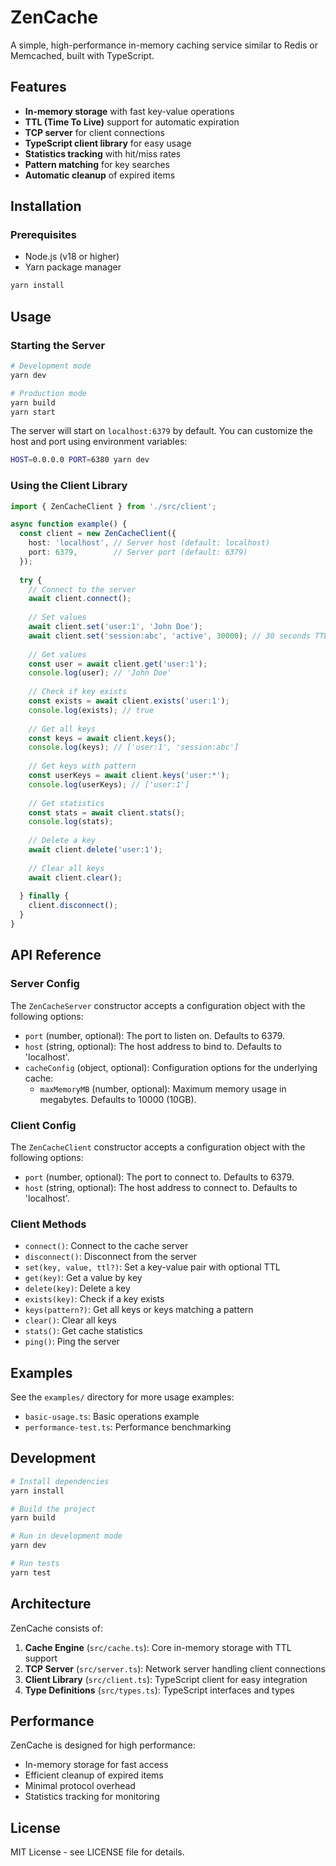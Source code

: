 # ZenCache

A simple, high-performance in-memory caching service similar to Redis or Memcached, built with TypeScript.

## Features

- **In-memory storage** with fast key-value operations
- **TTL (Time To Live)** support for automatic expiration
- **TCP server** for client connections
- **TypeScript client library** for easy usage
- **Statistics tracking** with hit/miss rates
- **Pattern matching** for key searches
- **Automatic cleanup** of expired items

## Installation

### Prerequisites
- Node.js (v18 or higher)
- Yarn package manager

```bash
yarn install
```

## Usage

### Starting the Server

```bash
# Development mode
yarn dev

# Production mode
yarn build
yarn start
```

The server will start on `localhost:6379` by default. You can customize the host and port using environment variables:

```bash
HOST=0.0.0.0 PORT=6380 yarn dev
```

### Using the Client Library

```typescript
import { ZenCacheClient } from './src/client';

async function example() {
  const client = new ZenCacheClient({
    host: 'localhost', // Server host (default: localhost)
    port: 6379,        // Server port (default: 6379)
  });
  
  try {
    // Connect to the server
    await client.connect();
    
    // Set values
    await client.set('user:1', 'John Doe');
    await client.set('session:abc', 'active', 30000); // 30 seconds TTL
    
    // Get values
    const user = await client.get('user:1');
    console.log(user); // 'John Doe'
    
    // Check if key exists
    const exists = await client.exists('user:1');
    console.log(exists); // true
    
    // Get all keys
    const keys = await client.keys();
    console.log(keys); // ['user:1', 'session:abc']
    
    // Get keys with pattern
    const userKeys = await client.keys('user:*');
    console.log(userKeys); // ['user:1']
    
    // Get statistics
    const stats = await client.stats();
    console.log(stats);
    
    // Delete a key
    await client.delete('user:1');
    
    // Clear all keys
    await client.clear();
    
  } finally {
    client.disconnect();
  }
}
```

## API Reference

### Server Config

The `ZenCacheServer` constructor accepts a configuration object with the following options:

- `port` (number, optional): The port to listen on. Defaults to 6379.
- `host` (string, optional): The host address to bind to. Defaults to 'localhost'.
- `cacheConfig` (object, optional): Configuration options for the underlying cache:
  - `maxMemoryMB` (number, optional): Maximum memory usage in megabytes. Defaults to 10000 (10GB).


### Client Config

The `ZenCacheClient` constructor accepts a configuration object with the following options:

- `port` (number, optional): The port to connect to. Defaults to 6379.
- `host` (string, optional): The host address to connect to. Defaults to 'localhost'.


### Client Methods

- `connect()`: Connect to the cache server
- `disconnect()`: Disconnect from the server
- `set(key, value, ttl?)`: Set a key-value pair with optional TTL
- `get(key)`: Get a value by key
- `delete(key)`: Delete a key
- `exists(key)`: Check if a key exists
- `keys(pattern?)`: Get all keys or keys matching a pattern
- `clear()`: Clear all keys
- `stats()`: Get cache statistics
- `ping()`: Ping the server


## Examples

See the `examples/` directory for more usage examples:

- `basic-usage.ts`: Basic operations example
- `performance-test.ts`: Performance benchmarking

## Development

```bash
# Install dependencies
yarn install

# Build the project
yarn build

# Run in development mode
yarn dev

# Run tests
yarn test
```

## Architecture

ZenCache consists of:

1. **Cache Engine** (`src/cache.ts`): Core in-memory storage with TTL support
2. **TCP Server** (`src/server.ts`): Network server handling client connections
3. **Client Library** (`src/client.ts`): TypeScript client for easy integration
4. **Type Definitions** (`src/types.ts`): TypeScript interfaces and types

## Performance

ZenCache is designed for high performance:

- In-memory storage for fast access
- Efficient cleanup of expired items
- Minimal protocol overhead
- Statistics tracking for monitoring

## License

MIT License - see LICENSE file for details.
